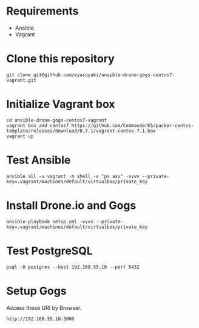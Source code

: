 # Requirements

- Ansible
- Vagrant

# Clone this repository

```
git clone git@github.com/eyasuyuki/ansible-drone-gogs-centos7-vagrant.git
```

# Initialize Vagrant box

```
cd ansible-drone-gogs-centos7-vagrant
vagrant box add centos7 https://github.com/CommanderK5/packer-centos-template/releases/download/0.7.1/vagrant-centos-7.1.box
vagrant up
```

# Test Ansible


```
ansible all -u vagrant -m shell -a "ps axu" -vvvv --private-key=.vagrant/machines/default/virtualbox/private_key
```

# Install Drone.io and Gogs

```
ansible-playbook setup.yml -vvvv --private-key=.vagrant/machines/default/virtualbox/private_key
```

# Test PostgreSQL

```
psql -U postgres --host 192.168.55.10 --port 5432
```

# Setup Gogs

Access these URI by Browser.

```
http://192.168.55.10:3000
```

